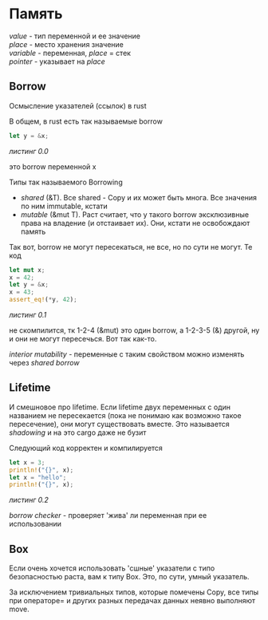 # Память

_value_ - тип переменной и ее значение  
_place_ - место хранения значение  
_variable_ - переменная, _place_ = стек  
_pointer_ - указывает на _place_  

## Borrow
Осмысление указателей (ссылок) в rust

В общем, в rust есть так называемые borrow
```rust
let y = &x;
```
*листинг 0.0*

это borrow переменной x

Типы так называемого Borrowing
+ *shared* (&T). Все shared - Copy и их может быть многа. Все значения по ним immutable, кстати
+ *mutable* (&mut T). Раст считает, что у такого borrow эксклюзивные права на владение (и отстаивает их). Они, кстати не освобождают память

Так вот, borrow не могут пересекаться, не все, но по сути не могут. Те код
```rust
let mut x;
x = 42;
let y = &x;
x = 43;
assert_eq!(*y, 42);
```
*листинг 0.1*

не скомпилится, тк 1-2-4 (&mut) это один borrow, а 1-2-3-5 (&) другой, ну и они не могут пересечься. Вот так как-то. 

*interior mutability* - переменные с таким свойством можно изменять через *shared borrow* 

## Lifetime

И смешновое про lifetime. 
Если lifetime двух переменных с один названием не пересекается (пока не понимаю как возможно такое пересечение), они могут существовать вместе. Это называется *shadowing* и на это cargo даже не бузит

Следующий код корректен и компилируется
```rust
let x = 3;
println!("{}", x);
let x = "hello";
println!("{}", x);
```
*листинг 0.2*

*borrow checker* - проверяет 'жива' ли переменная при ее использовании
## Box

Если очень хочется использовать 'cшные' указатели с типо безопасностью раста, вам к типу Box. Это, по сути, умный указатель. 

За исключением тривиальных типов, которые помечены Copy, все типы при операторе= и других разных передачах данных неявно выполняют move. 

